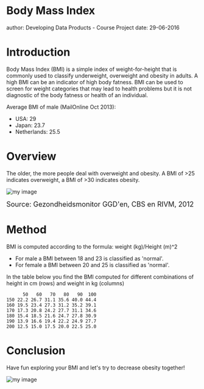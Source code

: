 Body Mass Index
========================================================
author: Developing Data Products - Course Project
date: 29-06-2016

<style>
.footer {
    color: black;
    position: fixed;
    top: 90%;
    text-align:center;
    width:100%;
    font-size: 1em;
}
</style>

Introduction
========================================================

Body Mass Index (BMI) is a simple index of weight-for-height that is commonly used to classify underweight, overweight and obesity in adults.  A high BMI can be an indicator of high body fatness. BMI can be used to screen for weight categories that may lead to health problems but it is not diagnostic of the body fatness or health of an individual.

Average BMI of male (MailOnline Oct 2013):
- USA: 29
- Japan: 23.7
- Netherlands: 25.5

Overview
========================================================
The older, the more people deal with overweight and obesity. A BMI of >25 indicates overweight, a BMI of >30 indicates obesity.


![my image](BMI_data.png)

<font size="4">  Source: Gezondheidsmonitor GGD'en, CBS en RIVM, 2012 </font>



Method
================================

BMI is computed according to the formula:
weight (kg)/Height (m)^2

- For male a BMI between 18 and 23 is classified as 'normal'.
- For female a BMI between 20 and 25 is classified as 'normal'.

In the table below you find the BMI computed for different combinations of height in cm (rows) and weight in kg (columns)

```
      50   60   70   80   90  100
150 22.2 26.7 31.1 35.6 40.0 44.4
160 19.5 23.4 27.3 31.2 35.2 39.1
170 17.3 20.8 24.2 27.7 31.1 34.6
180 15.4 18.5 21.6 24.7 27.8 30.9
190 13.9 16.6 19.4 22.2 24.9 27.7
200 12.5 15.0 17.5 20.0 22.5 25.0
```



Conclusion
========================================================

Have fun exploring your BMI and let's try to decrease obesity together!

![my image](Obesitas.png)
